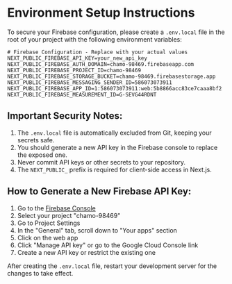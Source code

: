 # Environment Setup Instructions

To secure your Firebase configuration, please create a `.env.local` file in the root of your project with the following environment variables:

```
# Firebase Configuration - Replace with your actual values
NEXT_PUBLIC_FIREBASE_API_KEY=your_new_api_key
NEXT_PUBLIC_FIREBASE_AUTH_DOMAIN=chamo-98469.firebaseapp.com
NEXT_PUBLIC_FIREBASE_PROJECT_ID=chamo-98469
NEXT_PUBLIC_FIREBASE_STORAGE_BUCKET=chamo-98469.firebasestorage.app
NEXT_PUBLIC_FIREBASE_MESSAGING_SENDER_ID=586073073911
NEXT_PUBLIC_FIREBASE_APP_ID=1:586073073911:web:5b8866acc83ce7caaa8bf2
NEXT_PUBLIC_FIREBASE_MEASUREMENT_ID=G-SEVG44RDNT
```

## Important Security Notes:

1. The `.env.local` file is automatically excluded from Git, keeping your secrets safe.
2. You should generate a new API key in the Firebase console to replace the exposed one.
3. Never commit API keys or other secrets to your repository.
4. The `NEXT_PUBLIC_` prefix is required for client-side access in Next.js.

## How to Generate a New Firebase API Key:

1. Go to the [Firebase Console](https://console.firebase.google.com/)
2. Select your project "chamo-98469"
3. Go to Project Settings
4. In the "General" tab, scroll down to "Your apps" section
5. Click on the web app
6. Click "Manage API key" or go to the Google Cloud Console link
7. Create a new API key or restrict the existing one

After creating the `.env.local` file, restart your development server for the changes to take effect.

